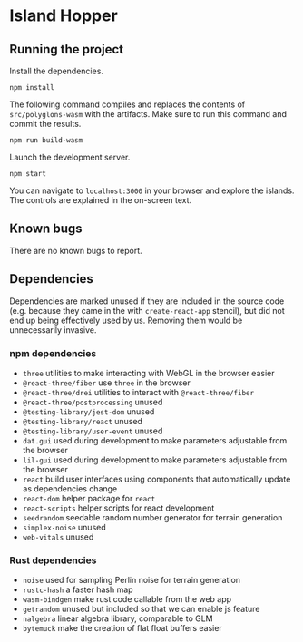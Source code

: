 # Island Hopper

## Running the project

Install the dependencies. 

```
npm install
```

The following command compiles and replaces the contents of `src/polyglons-wasm`
with the artifacts. Make sure to run this command and commit the results.

```
npm run build-wasm
```

Launch the development server.

```
npm start
```

You can navigate to `localhost:3000` in your browser and explore the islands. The
controls are explained in the on-screen text.

## Known bugs

There are no known bugs to report.

## Dependencies

Dependencies are marked unused if they are included in the source code (e.g. because they came in the with `create-react-app` stencil), but did not end up being effectively used by us. Removing them would be unnecessarily invasive.

### npm dependencies

* `three` utilities to make interacting with WebGL in the browser easier
* `@react-three/fiber` use `three` in the browser
* `@react-three/drei` utilities to interact with `@react-three/fiber`
* `@react-three/postprocessing` unused
* `@testing-library/jest-dom` unused
* `@testing-library/react` unused
* `@testing-library/user-event` unused
* `dat.gui` used during development to make parameters adjustable from the browser
* `lil-gui` used during development to make parameters adjustable from the browser  
* `react` build user interfaces using components that automatically update as dependencies change
* `react-dom` helper package for `react`
* `react-scripts` helper scripts for react development
* `seedrandom` seedable random number generator for terrain generation
* `simplex-noise` unused
* `web-vitals` unused

### Rust dependencies

* `noise` used for sampling Perlin noise for terrain generation
* `rustc-hash` a faster hash map
* `wasm-bindgen` make rust code callable from the web app
* `getrandom` unused but included so that we can enable js feature
* `nalgebra` linear algebra library, comparable to GLM
* `bytemuck` make the creation of flat float buffers easier
